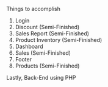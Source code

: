 Things to accomplish

1. Login
2. Discount (Semi-Finished)
3. Sales Report (Semi-Finished)
4. Product Inventory (Semi-Finished)
5. Dashboard 
6. Sales (Semi-Finished)
7. Footer
8. Products (Semi-Finished)

Lastly, Back-End using PHP